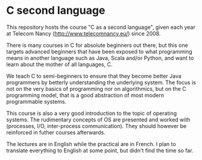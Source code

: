 C second language
=================

This repository hosts the course "C as a second language", given each
year at Telecom Nancy (http://www.telecomnancy.eu/) since 2008.

There is many courses in C for absolute beginners out there, but this
one targets advanced beginners that have been exposed to what
programming means in another language such as Java, Scala and/or
Python, and want to learn about the mother of all languages, C.

We teach C to semi-beginners to ensure that they become better Java
programmers by betterly understanding the underlying system. The focus
is not on the very basics of programming nor on algorithmics, but on
the C programming model, that is a good abstraction of most modern
programmable systems. 

This course is also a very good introduction to the topic of
operating systems. The rudimentary concepts of OS are presented and
worked with (processes, I/O, inter-process communication). They should
however be reinforced in futher courses afterwards.

The lectures are in English while the practical are in French. I plan
to translate everything to English at some point, but didn't find the
time so far.